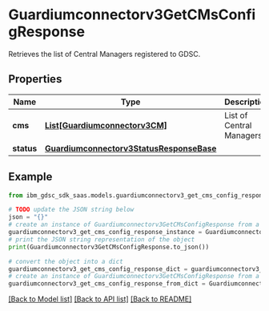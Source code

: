 # Guardiumconnectorv3GetCMsConfigResponse

Retrieves the list of Central Managers registered to GDSC.

## Properties

Name | Type | Description | Notes
------------ | ------------- | ------------- | -------------
**cms** | [**List[Guardiumconnectorv3CM]**](Guardiumconnectorv3CM.md) | List of Central Managers. | [optional] 
**status** | [**Guardiumconnectorv3StatusResponseBase**](Guardiumconnectorv3StatusResponseBase.md) |  | [optional] 

## Example

```python
from ibm_gdsc_sdk_saas.models.guardiumconnectorv3_get_cms_config_response import Guardiumconnectorv3GetCMsConfigResponse

# TODO update the JSON string below
json = "{}"
# create an instance of Guardiumconnectorv3GetCMsConfigResponse from a JSON string
guardiumconnectorv3_get_cms_config_response_instance = Guardiumconnectorv3GetCMsConfigResponse.from_json(json)
# print the JSON string representation of the object
print(Guardiumconnectorv3GetCMsConfigResponse.to_json())

# convert the object into a dict
guardiumconnectorv3_get_cms_config_response_dict = guardiumconnectorv3_get_cms_config_response_instance.to_dict()
# create an instance of Guardiumconnectorv3GetCMsConfigResponse from a dict
guardiumconnectorv3_get_cms_config_response_from_dict = Guardiumconnectorv3GetCMsConfigResponse.from_dict(guardiumconnectorv3_get_cms_config_response_dict)
```
[[Back to Model list]](../README.md#documentation-for-models) [[Back to API list]](../README.md#documentation-for-api-endpoints) [[Back to README]](../README.md)


